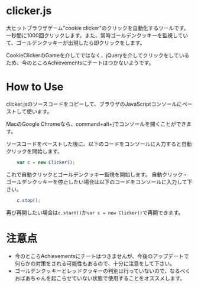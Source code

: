 # clicker.js

大ヒットブラウザゲーム"cookie clicker"のクリックを自動化するツールです。一秒間に1000回クリックします。また、常時ゴールデンクッキーを監視していて、ゴールデンクッキーが出現したら即クリックをします。

CookieClickerのGameを介してではなく、jQueryを介してクリックをしているため、今のところAchievementsにチートはつかないようです。

# How to Use

clicker.jsのソースコードをコピーして、ブラウザのJavaScriptコンソールにペーストして使います。

MacのGoogle Chromeなら、command+alt+jでコンソールを開くことができます。

ソースコードをペーストした後に、以下のコードをコンソールに入力すると自動クリックを開始します。

```js
    var c = new Clicker();
```
これで自動クリックとゴールデンクッキー監視を開始します。
自動クリック・ゴールデンクッキーを停止したい場合は以下のコードをコンソールに入力して下さい。

```js
    c.stop();
```
再び再開したい場合は`c.start()`か`var c = new Clicker()`で再開できます。

# 注意点
 - 今のところAchievementsにチートはつきませんが、今後のアップデートで何らかの対策をされる可能性もあるので、十分に注意をして下さい。
 - ゴールデンクッキーとレッドクッキーの判別は行っていないので、なるべくおばあちゃんを起こらせていない状態で使用することをオススメします。
